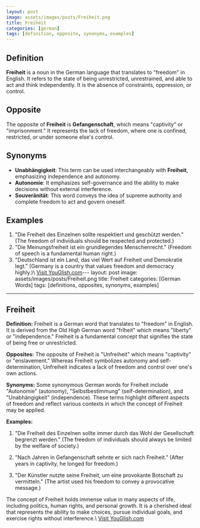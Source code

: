 ```yaml
---
layout: post
image: assets/images/posts/Freiheit.png
title: Freiheit
categories: [german]
tags: [definition, opposite, synonyms, examples]
---
```


## Definition

**Freiheit** is a noun in the German language that translates to "freedom" in English. It refers to the state of being unrestricted, unrestrained, and able to act and think independently. It is the absence of constraints, oppression, or control.

## Opposite

The opposite of **Freiheit** is **Gefangenschaft**, which means "captivity" or "imprisonment." It represents the lack of freedom, where one is confined, restricted, or under someone else's control.

## Synonyms

- **Unabhängigkeit**: This term can be used interchangeably with **Freiheit**, emphasizing independence and autonomy.
- **Autonomie**: It emphasizes self-governance and the ability to make decisions without external interference.
- **Souveränität**: This word conveys the idea of supreme authority and complete freedom to act and govern oneself.

## Examples

1. "Die Freiheit des Einzelnen sollte respektiert und geschützt werden." (The freedom of individuals should be respected and protected.)
2. "Die Meinungsfreiheit ist ein grundlegendes Menschenrecht." (Freedom of speech is a fundamental human right.)
3. "Deutschland ist ein Land, das viel Wert auf Freiheit und Demokratie legt." (Germany is a country that values freedom and democracy highly.)\ <a id="yg-widget-0" class="youglish-widget" data-query="Freiheit" data-lang="german" data-components="8412" data-auto-start="0" data-bkg-color="theme_light" data-title="How%20to%20pronounce%20Freiheit%20in%20German"  rel="nofollow" href="https://youglish.com">Visit YouGlish.com</a><script async src="https://youglish.com/public/emb/widget.js" charset="utf-8"></script>---
layout: post
image: assets/images/posts/Freiheit.png
title: Freiheit
categories: [German Words]
tags: [definitions, opposites, synonyms, examples]
---

## Freiheit

**Definition:** Freiheit is a German word that translates to "freedom" in English. It is derived from the Old High German word "frîheit" which means "liberty" or "independence." Freiheit is a fundamental concept that signifies the state of being free or unrestricted.

**Opposites:** The opposite of Freiheit is "Unfreiheit" which means "captivity" or "enslavement." Whereas Freiheit symbolizes autonomy and self-determination, Unfreiheit indicates a lack of freedom and control over one's own actions.

**Synonyms:** Some synonymous German words for Freiheit include "Autonomie" (autonomy), "Selbstbestimmung" (self-determination), and "Unabhängigkeit" (independence). These terms highlight different aspects of freedom and reflect various contexts in which the concept of Freiheit may be applied.

**Examples:**

1. "Die Freiheit des Einzelnen sollte immer durch das Wohl der Gesellschaft begrenzt werden." (The freedom of individuals should always be limited by the welfare of society.)

2. "Nach Jahren in Gefangenschaft sehnte er sich nach Freiheit." (After years in captivity, he longed for freedom.)

3. "Der Künstler nutzte seine Freiheit, um eine provokante Botschaft zu vermitteln." (The artist used his freedom to convey a provocative message.)

The concept of Freiheit holds immense value in many aspects of life, including politics, human rights, and personal growth. It is a cherished ideal that represents the ability to make choices, pursue individual goals, and exercise rights without interference.\ <a id="yg-widget-0" class="youglish-widget" data-query="Freiheit" data-lang="german" data-components="8412" data-auto-start="0" data-bkg-color="theme_light" data-title="How%20to%20pronounce%20Freiheit%20in%20German"  rel="nofollow" href="https://youglish.com">Visit YouGlish.com</a><script async src="https://youglish.com/public/emb/widget.js" charset="utf-8"></script>